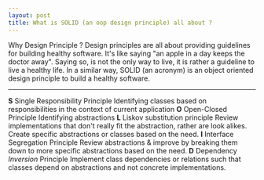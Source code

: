```yaml
---
layout: post
title: What is SOLID (an oop design principle) all about ?
---
```


Why Design Principle ? Design principles are all about providing guidelines for building healthy software. It's like saying "an apple in a day keeps the doctor away".
Saying so, is not the only way to live, it is rather a guideline to live a healthy life. In a similar way, SOLID (an acronym) is an object oriented design principle to build a healthy
software.  

-----	------------------------------		----
**S**	Single Responsibility Principle 	Identifying classes based on responsibilities in the context of current application
**O**	Open-Closed Principle           	Identifying abstractions
**L**	Liskov substitution principle   	Review implementations that don't really fit the abstraction, rather are look alikes. Create specific abstractions or classes based on the need.
**I**	Interface Segregation Principle 	Review abstractions & improve by breaking them down to more specific abstractions based on the need.
**D**	Dependency *Inversion* Principle	Implement class dependencies or relations such that classes depend on abstractions and not concrete implementations.
